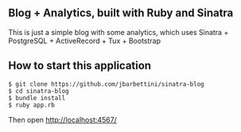 ## Blog + Analytics, built with Ruby and Sinatra

This is just a simple blog with some analytics, which uses Sinatra + PostgreSQL + ActiveRecord + Tux + Bootstrap

## How to start this application

    $ git clone https://github.com/jbarbettini/sinatra-blog
    $ cd sinatra-blog
    $ bundle install
    $ ruby app.rb                 

Then open [http://localhost:4567/](http://localhost:4567/)

